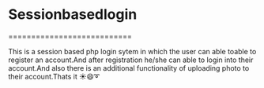 # Sessionbasedlogin
===========================

This is a session based php login sytem in which the user can able toable to register an account.And after registration he/she can able to
login into their account.And also there is an additional functionality of uploading photo to their account.Thats it :sunny::smile::curly_loop:
